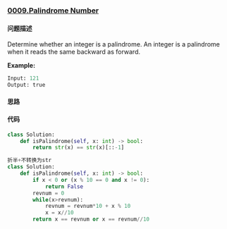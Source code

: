 ### [0009.Palindrome Number](https://leetcode-cn.com/problems/palindrome-number/)

#### 问题描述
Determine whether an integer is a palindrome. An integer is a palindrome when it reads the same backward as forward.

**Example:**
```python
Input: 121
Output: true
```

#### 思路

#### 代码
```python
class Solution:
    def isPalindrome(self, x: int) -> bool:
        return str(x) == str(x)[::-1]
```

```python
折半+不转换为str
class Solution:
    def isPalindrome(self, x: int) -> bool:
        if x < 0 or (x % 10 == 0 and x != 0):
            return False
        revnum = 0
        while(x>revnum):
            revnum = revnum*10 + x % 10
            x = x//10
        return x == revnum or x == revnum//10
```